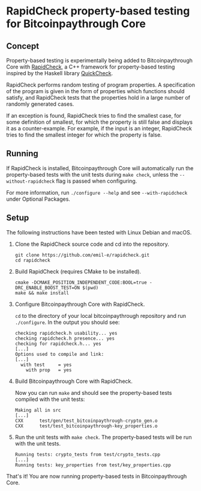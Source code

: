 # RapidCheck property-based testing for Bitcoinpaythrough Core

## Concept

Property-based testing is experimentally being added to Bitcoinpaythrough Core with
[RapidCheck](https://github.com/emil-e/rapidcheck), a C++ framework for
property-based testing inspired by the Haskell library
[QuickCheck](https://hackage.haskell.org/package/QuickCheck).

RapidCheck performs random testing of program properties. A specification of the
program is given in the form of properties which functions should satisfy, and
RapidCheck tests that the properties hold in a large number of randomly
generated cases.

If an exception is found, RapidCheck tries to find the smallest case, for some
definition of smallest, for which the property is still false and displays it as
a counter-example. For example, if the input is an integer, RapidCheck tries to
find the smallest integer for which the property is false.

## Running

If RapidCheck is installed, Bitcoinpaythrough Core will automatically run the
property-based tests with the unit tests during `make check`, unless the
`--without-rapidcheck` flag is passed when configuring.

For more information, run `./configure --help` and see `--with-rapidcheck` under
Optional Packages.

## Setup

The following instructions have been tested with Linux Debian and macOS.

1. Clone the RapidCheck source code and cd into the repository.

    ```shell
    git clone https://github.com/emil-e/rapidcheck.git
    cd rapidcheck
    ```

2. Build RapidCheck (requires CMake to be installed).

    ```shell
    cmake -DCMAKE_POSITION_INDEPENDENT_CODE:BOOL=true -DRC_ENABLE_BOOST_TEST=ON $(pwd)
    make && make install
    ```

3. Configure Bitcoinpaythrough Core with RapidCheck.

    `cd` to the directory of your local bitcoinpaythrough repository and run
    `./configure`. In the output you should see:

    ```shell
    checking rapidcheck.h usability... yes
    checking rapidcheck.h presence... yes
    checking for rapidcheck.h... yes
    [...]
    Options used to compile and link:
    [...]
      with test     = yes
        with prop   = yes
    ```

4. Build Bitcoinpaythrough Core with RapidCheck.

    Now you can run `make` and should see the property-based tests compiled with
    the unit tests:

    ```shell
    Making all in src
    [...]
    CXX      test/gen/test_bitcoinpaythrough-crypto_gen.o
    CXX      test/test_bitcoinpaythrough-key_properties.o
    ```

5. Run the unit tests with `make check`. The property-based tests will be run
   with the unit tests.

    ```shell
    Running tests: crypto_tests from test/crypto_tests.cpp
    [...]
    Running tests: key_properties from test/key_properties.cpp
    ```

That's it! You are now running property-based tests in Bitcoinpaythrough Core.
